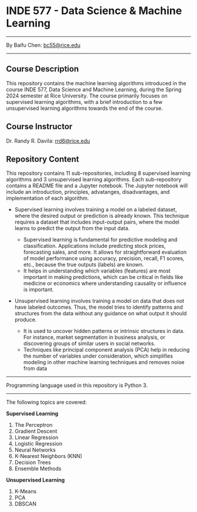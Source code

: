 # INDE 577 - Data Science & Machine Learning

---

By Baifu Chen: [bc55@rice.edu](bc55@rice.edu)

---

## Course Description

This repository contains the machine learning algorithms introduced in the course INDE 577, Data Science and Machine Learning, during the Spring 2024 semester at Rice University. The course primarily focuses on supervised learning algorithms, with a brief introduction to a few unsupervised learning algorithms towards the end of the course.

## Course Instructor

Dr. Randy R. Davila: [rrd6@rice.edu](rrd6@rice.edu)

## Repository Content

This repository contains 11 sub-repositories, including 8 supervised learning algorithms and 3 unsupervised learning algorithms. Each sub-repository contains a README file and a Jupyter notebook. The Jupyter notebook will include an introduction, principles, advatanges, disadvantages, and implementation of each algorithm.

- Supervised learning involves training a model on a labeled dataset, where the desired output or prediction is already known. This technique requires a dataset that includes input-output pairs, where the model learns to predict the output from the input data.
  - Supervised learning is fundamental for predictive modeling and classification. Applications include predicting stock prices, forecasting sales, and more. It allows for straightforward evaluation of model performance using accuracy, precision, recall, F1 scores, etc., because the true outputs (labels) are known.
  - It helps in understanding which variables (features) are most important in making predictions, which can be critical in fields like medicine or economics where understanding causality or influence is important.
  
- Unsupervised learning involves training a model on data that does not have labeled outcomes. Thus, the model tries to identify patterns and structures from the data without any guidance on what output it should produce.
  - It is used to uncover hidden patterns or intrinsic structures in data. For instance, market segmentation in business analysis, or discovering groups of similar users in social networks.
  - Techniques like principal component analysis (PCA) help in reducing the number of variables under consideration, which simplifies modeling in other machine learning techniques and removes noise from data

---

Programming language used in this repository is Python 3.

---

The following topics are covered:

**Supervised Learning**
1. The Perceptron
2. Gradient Descent
3. Linear Regression
4. Logistic Regression
5. Neural Networks
6. K-Nearest Neighbors (KNN)
7. Decision Trees
8. Ensemble Methods
   
**Unsupervised Learning**
1. K-Means
2. PCA
3. DBSCAN
